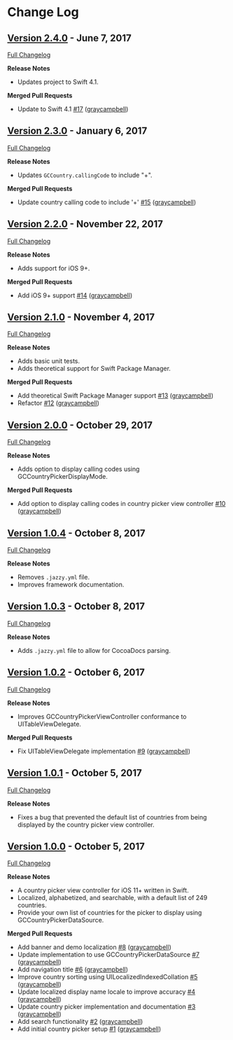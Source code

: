 # Change Log

## [Version 2.4.0](https://github.com/graycampbell/GCCountryPicker/tree/2.4.0) - June 7, 2017

[Full Changelog](https://github.com/graycampbell/GCCountryPicker/compare/2.3.0...2.4.0)

**Release Notes**

- Updates project to Swift 4.1.

**Merged Pull Requests**

- Update to Swift 4.1 [\#17](https://github.com/graycampbell/GCCountryPicker/pull/17) ([graycampbell](https://github.com/graycampbell))

## [Version 2.3.0](https://github.com/graycampbell/GCCountryPicker/tree/2.3.0) - January 6, 2017

[Full Changelog](https://github.com/graycampbell/GCCountryPicker/compare/2.2.0...2.3.0)

**Release Notes**

- Updates `GCCountry.callingCode` to include "+".

**Merged Pull Requests**

- Update country calling code to include '+' [\#15](https://github.com/graycampbell/GCCountryPicker/pull/15) ([graycampbell](https://github.com/graycampbell))

## [Version 2.2.0](https://github.com/graycampbell/GCCountryPicker/tree/2.2.0) - November 22, 2017

[Full Changelog](https://github.com/graycampbell/GCCountryPicker/compare/2.1.0...2.2.0)

**Release Notes**

- Adds support for iOS 9+.

**Merged Pull Requests**

- Add iOS 9+ support [\#14](https://github.com/graycampbell/GCCountryPicker/pull/14) ([graycampbell](https://github.com/graycampbell))

## [Version 2.1.0](https://github.com/graycampbell/GCCountryPicker/tree/2.1.0) - November 4, 2017

[Full Changelog](https://github.com/graycampbell/GCCountryPicker/compare/2.0.0...2.1.0)

**Release Notes**

- Adds basic unit tests.
- Adds theoretical support for Swift Package Manager.

**Merged Pull Requests**

- Add theoretical Swift Package Manager support [\#13](https://github.com/graycampbell/GCCountryPicker/pull/13) ([graycampbell](https://github.com/graycampbell))
- Refactor [\#12](https://github.com/graycampbell/GCCountryPicker/pull/12) ([graycampbell](https://github.com/graycampbell))

## [Version 2.0.0](https://github.com/graycampbell/GCCountryPicker/tree/2.0.0) - October 29, 2017

[Full Changelog](https://github.com/graycampbell/GCCountryPicker/compare/1.0.4...2.0.0)

**Release Notes**

- Adds option to display calling codes using GCCountryPickerDisplayMode.

**Merged Pull Requests**

- Add option to display calling codes in country picker view controller [\#10](https://github.com/graycampbell/GCCountryPicker/pull/10) ([graycampbell](https://github.com/graycampbell))

## [Version 1.0.4](https://github.com/graycampbell/GCCountryPicker/tree/1.0.4) - October 8, 2017

[Full Changelog](https://github.com/graycampbell/GCCountryPicker/compare/1.0.3...1.0.4)

**Release Notes**

- Removes `.jazzy.yml` file.
- Improves framework documentation.

## [Version 1.0.3](https://github.com/graycampbell/GCCountryPicker/tree/1.0.3) - October 8, 2017

[Full Changelog](https://github.com/graycampbell/GCCountryPicker/compare/1.0.2...1.0.3)

**Release Notes**

- Adds `.jazzy.yml` file to allow for CocoaDocs parsing.

## [Version 1.0.2](https://github.com/graycampbell/GCCountryPicker/tree/1.0.2) - October 6, 2017

[Full Changelog](https://github.com/graycampbell/GCCountryPicker/compare/1.0.1...1.0.2)

**Release Notes**

- Improves GCCountryPickerViewController conformance to UITableViewDelegate.

**Merged Pull Requests**

- Fix UITableViewDelegate implementation [\#9](https://github.com/graycampbell/GCCountryPicker/pull/9) ([graycampbell](https://github.com/graycampbell))

## [Version 1.0.1](https://github.com/graycampbell/GCCountryPicker/tree/1.0.1) - October 5, 2017

[Full Changelog](https://github.com/graycampbell/GCCountryPicker/compare/1.0.0...1.0.1)

**Release Notes**

- Fixes a bug that prevented the default list of countries from being displayed by the country picker view controller.

## [Version 1.0.0](https://github.com/graycampbell/GCCountryPicker/tree/1.0.0) - October 5, 2017

[Full Changelog](https://github.com/graycampbell/GCCountryPicker/compare/ce99cec...1.0.0)

**Release Notes**

- A country picker view controller for iOS 11+ written in Swift.
- Localized, alphabetized, and searchable, with a default list of 249 countries.
- Provide your own list of countries for the picker to display using GCCountryPickerDataSource.

**Merged Pull Requests**

- Add banner and demo localization [\#8](https://github.com/graycampbell/GCCountryPicker/pull/8) ([graycampbell](https://github.com/graycampbell))
- Update implementation to use GCCountryPickerDataSource [\#7](https://github.com/graycampbell/GCCountryPicker/pull/7) ([graycampbell](https://github.com/graycampbell))
- Add navigation title [\#6](https://github.com/graycampbell/GCCountryPicker/pull/6) ([graycampbell](https://github.com/graycampbell))
- Improve country sorting using UILocalizedIndexedCollation [\#5](https://github.com/graycampbell/GCCountryPicker/pull/5) ([graycampbell](https://github.com/graycampbell))
- Update localized display name locale to improve accuracy [\#4](https://github.com/graycampbell/GCCountryPicker/pull/4) ([graycampbell](https://github.com/graycampbell))
- Update country picker implementation and documentation [\#3](https://github.com/graycampbell/GCCountryPicker/pull/3) ([graycampbell](https://github.com/graycampbell))
- Add search functionality [\#2](https://github.com/graycampbell/GCCountryPicker/pull/2) ([graycampbell](https://github.com/graycampbell))
- Add initial country picker setup [\#1](https://github.com/graycampbell/GCCountryPicker/pull/1) ([graycampbell](https://github.com/graycampbell))
